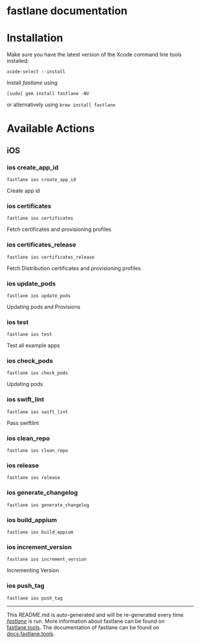 fastlane documentation
================
# Installation

Make sure you have the latest version of the Xcode command line tools installed:

```
xcode-select --install
```

Install _fastlane_ using
```
[sudo] gem install fastlane -NV
```
or alternatively using `brew install fastlane`

# Available Actions
## iOS
### ios create_app_id
```
fastlane ios create_app_id
```
Create app id
### ios certificates
```
fastlane ios certificates
```
Fetch certificates and provisioning profiles
### ios certificates_release
```
fastlane ios certificates_release
```
Fetch Distribution certificates and provisioning profiles
### ios update_pods
```
fastlane ios update_pods
```
Updating pods and Provisions
### ios test
```
fastlane ios test
```
Test all example apps
### ios check_pods
```
fastlane ios check_pods
```
Updating pods
### ios swift_lint
```
fastlane ios swift_lint
```
Pass swiftlint
### ios clean_repo
```
fastlane ios clean_repo
```

### ios release
```
fastlane ios release
```

### ios generate_changelog
```
fastlane ios generate_changelog
```

### ios build_appium
```
fastlane ios build_appium
```

### ios increment_version
```
fastlane ios increment_version
```
Incrementing Version
### ios push_tag
```
fastlane ios push_tag
```


----

This README.md is auto-generated and will be re-generated every time [_fastlane_](https://fastlane.tools) is run.
More information about fastlane can be found on [fastlane.tools](https://fastlane.tools).
The documentation of fastlane can be found on [docs.fastlane.tools](https://docs.fastlane.tools).
